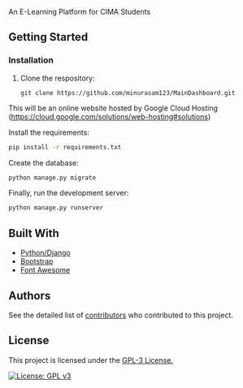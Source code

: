 An E-Learning Platform for CIMA Students 

## Getting Started
### Installation

1. Clone the respository:

    ```
    git clone https://github.com/minurasam123/MainDashboard.git
    ```
This will be an online website hosted by Google Cloud Hosting 
(https://cloud.google.com/solutions/web-hosting#solutions)

Install the requirements:

```bash
pip install -r requirements.txt
```

Create the database:

```bash
python manage.py migrate
```

Finally, run the development server:

```bash
python manage.py runserver
```

## Built With

* [Python/Django](https://www.djangoproject.com/start/overview)
* [Bootstrap](https://github.com/twbs/bootstrap)
* [Font Awesome](https://github.com/FortAwesome/Font-Awesome)


## Authors

See the detailed list of [contributors](https://github.com/minurasam123/MainDashboard/graphs/contributors) who contributed to this project.

## License

This project is licensed under the [GPL-3 License.](https://github.com/AromedMedical/aromed-web/blob/master/LICENSE)

[![License: GPL v3](https://img.shields.io/badge/License-GPLv3-blue.svg)](https://www.gnu.org/licenses/gpl-3.0)